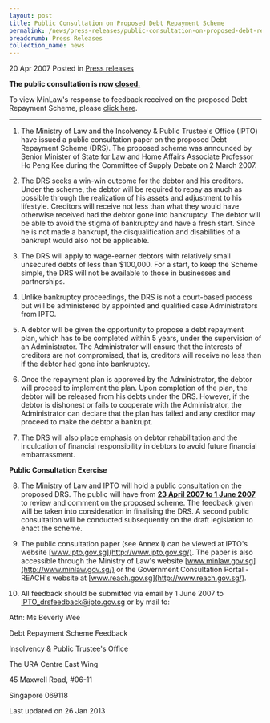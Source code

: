 ```yaml
---
layout: post
title: Public Consultation on Proposed Debt Repayment Scheme
permalink: /news/press-releases/public-consultation-on-proposed-debt-repayment-scheme
breadcrumb: Press Releases
collection_name: news
---
```


20 Apr 2007 Posted in [Press releases](/news/press-releases)

**The public consultation is now <u>closed.</u>**

To view MinLaw's response to feedback received on the proposed Debt Repayment Scheme, please [click here](/news/press-releases/response-to-feedback-received-from-public-consultation-on-proposed-debt-repayment-scheme).

---
1. The Ministry of Law and the Insolvency & Public Trustee's Office (IPTO) have issued a public consultation paper on the proposed Debt Repayment Scheme (DRS). The proposed scheme was announced by Senior Minister of State for Law and Home Affairs Associate Professor Ho Peng Kee during the Committee of Supply Debate on 2 March 2007. 

2. The DRS seeks a win-win outcome for the debtor and his creditors. Under the scheme, the debtor will be required to repay as much as possible through the realization of his assets and adjustment to his lifestyle. Creditors will receive not less than what they would have otherwise received had the debtor gone into bankruptcy. The debtor will be able to avoid the stigma of bankruptcy and have a fresh start. Since he is not made a bankrupt, the disqualification and disabilities of a bankrupt would also not be applicable.

3. The DRS will apply to wage-earner debtors with relatively small unsecured debts of less than $100,000. For a start, to keep the Scheme simple, the DRS will not be available to those in businesses and partnerships.

4. Unlike bankruptcy proceedings, the DRS is not a court-based process but will be administered by appointed and qualified case Administrators from IPTO.

5. A debtor will be given the opportunity to propose a debt repayment plan, which has to be completed within 5 years, under the supervision of an Administrator. The Administrator will ensure that the interests of creditors are not compromised, that is, creditors will receive no less than if the debtor had gone into bankruptcy.

6. Once the repayment plan is approved by the Administrator, the debtor will proceed to implement the plan. Upon completion of the plan, the debtor will be released from his debts under the DRS. However, if the debtor is dishonest or fails to cooperate with the Administrator, the Administrator can declare that the plan has failed and any creditor may proceed to make the debtor a bankrupt.

7. The DRS will also place emphasis on debtor rehabilitation and the inculcation of financial responsibility in debtors to avoid future financial embarrassment.

**Public Consultation Exercise**

8. The Ministry of Law and IPTO will hold a public consultation on the proposed DRS. The public will have from **<u>23 April 2007 to 1 June 2007</u>** to review and comment on the proposed scheme. The feedback given will be taken into consideration in finalising the DRS. A second public consultation will be conducted subsequently on the draft legislation to enact the scheme.

9. The public consultation paper (see Annex I) can be viewed at IPTO's website [www.ipto.gov.sg](http://www.ipto.gov.sg/). The paper is also accessible through the Ministry of Law's website [www.minlaw.gov.sg](http://www.minlaw.gov.sg/) or the Government Consultation Portal - REACH's website at [www.reach.gov.sg](http://www.reach.gov.sg/).

10. All feedback should be submitted via email by 1 June 2007 to IPTO_drsfeedback@ipto.gov.sg or by mail to:


<p class="right-side-updated">Attn: Ms Beverly Wee</p>
<p class="right-side-updated">Debt Repayment Scheme Feedback</p>
<p class="right-side-updated">Insolvency & Public Trustee's Office</p>
<p class="right-side-updated">The URA Centre East Wing</p>
<p class="right-side-updated">45 Maxwell Road, #06-11</p>
<p class="right-side-updated">Singapore 069118</p>

<p class="right-side-updated">Last updated on 26 Jan 2013</p>


